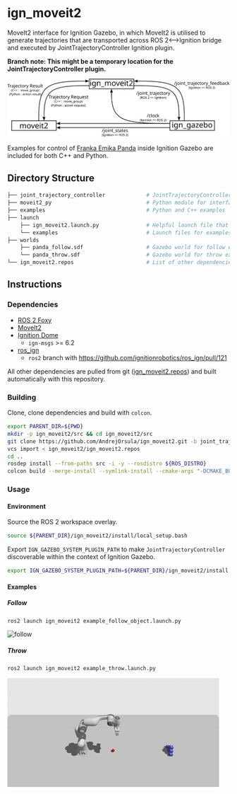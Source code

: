 # ign_moveit2

MoveIt2 interface for Ignition Gazebo, in which MoveIt2 is utilised to generate trajectories that are transported across ROS 2<-->Ignition bridge and executed by JointTrajectoryController Ignition plugin.

**Branch note: This might be a temporary location for the JointTrajectoryController plugin.**

![ign_moveit2_communication_scheme](_graphics/ign_moveit2_communication.svg)

Examples for control of [Franka Emika Panda](https://github.com/AndrejOrsula/panda_ign.git) inside Ignition Gazebo are included for both C++ and Python.

## Directory Structure

```bash
├── joint_trajectory_controller             # JointTrajectoryController plugin for Ignition
├── moveit2_py                              # Python module for interfacing with MoveIt2 (temporary substitute for moveit_commander)
├── examples                                # Python and C++ examples
├── launch
    ├── ign_moveit2.launch.py               # Helpful launch file that starts up MoveIt2 move_group action server and bridges between ROS 2 and Ignition
    └── examples                            # Launch files for examples
├── worlds
    ├── panda_follow.sdf                    # Gazebo world for follow examples
    └── panda_throw.sdf                     # Gazebo world for throw example
└── ign_moveit2.repos                       # List of other dependencies created for `ign_moveit2`
```

## Instructions

### Dependencies

- [ROS 2 Foxy](https://index.ros.org/doc/ros2/Installation/Foxy)
- [MoveIt2](https://moveit.ros.org/install-moveit2/source)
- [Ignition Dome](https://ignitionrobotics.org/docs/dome/install)
  - `ign-msgs` >= 6.2
- [ros_ign](https://github.com/ignitionrobotics/ros_ign/tree/ros2)
  - `ros2` branch with <https://github.com/ignitionrobotics/ros_ign/pull/121>

All other dependencies are pulled from git ([ign_moveit2.repos](ign_moveit2.repos)) and built automatically with this repository.

### Building

Clone, clone dependencies and build with `colcon`.

```bash
export PARENT_DIR=${PWD}
mkdir -p ign_moveit2/src && cd ign_moveit2/src
git clone https://github.com/AndrejOrsula/ign_moveit2.git -b joint_trajectory_controller
vcs import < ign_moveit2/ign_moveit2.repos
cd ..
rosdep install --from-paths src -i -y --rosdistro ${ROS_DISTRO}
colcon build --merge-install --symlink-install --cmake-args "-DCMAKE_BUILD_TYPE=Release"
```

### Usage

#### Environment

Source the ROS 2 workspace overlay.

```bash
source ${PARENT_DIR}/ign_moveit2/install/local_setup.bash
```

Export `IGN_GAZEBO_SYSTEM_PLUGIN_PATH` to make `JointTrajectoryController` discoverable within the context of Ignition Gazebo.

```bash
export IGN_GAZEBO_SYSTEM_PLUGIN_PATH=${PARENT_DIR}/ign_moveit2/install:${IGN_GAZEBO_SYSTEM_PLUGIN_PATH}
```

#### Examples

##### Follow

```bash
ros2 launch ign_moveit2 example_follow_object.launch.py
```

![follow](_graphics/ign_moveit2_follow.gif)

##### Throw

```bash
ros2 launch ign_moveit2 example_throw.launch.py
```

![throw](_graphics/ign_moveit2_throw.gif)
